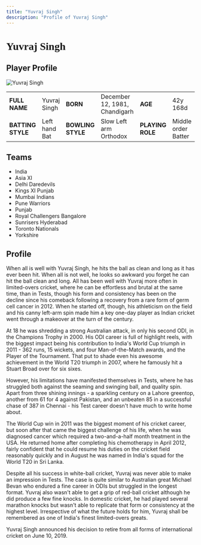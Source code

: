 ```yaml
---
title: "Yuvraj Singh"
description: "Profile of Yuvraj Singh"
---
```


# <span style="font-family: 'Playfair Display', serif;">Yuvraj Singh</span>

## Player Profile

![Yuvraj Singh](/images/ys.jpg)

<table>
  <tr>
    <td><strong>FULL NAME</strong></td>
    <td>Yuvraj Singh</td>
    <td><strong>BORN</strong></td>
    <td>December 12, 1981, Chandigarh</td>
    <td><strong>AGE</strong></td>
    <td>42y 168d</td>
  </tr>
  <tr>
    <td><strong>BATTING STYLE</strong></td>
    <td>Left hand Bat</td>
    <td><strong>BOWLING STYLE</strong></td>
    <td>Slow Left arm Orthodox</td>
    <td><strong>PLAYING ROLE</strong></td>
    <td>Middle order Batter</td>
  </tr>
</table>

## Teams

- India
- Asia XI
- Delhi Daredevils
- Kings XI Punjab
- Mumbai Indians
- Pune Warriors
- Punjab
- Royal Challengers Bangalore
- Sunrisers Hyderabad
- Toronto Nationals
- Yorkshire

## Profile

When all is well with Yuvraj Singh, he hits the ball as clean and long as it has ever been hit. When all is not well, he looks so awkward you forget he can hit the ball clean and long. All has been well with Yuvraj more often in limited-overs cricket, where he can be effortless and brutal at the same time, than in Tests, though his form and consistency has been on the decline since his comeback following a recovery from a rare form of germ cell cancer in 2012. When he started off, though, his athleticism on the field and his canny left-arm spin made him a key one-day player as Indian cricket went through a makeover at the turn of the century.

At 18 he was shredding a strong Australian attack, in only his second ODI, in the Champions Trophy in 2000. His ODI career is full of highlight reels, with the biggest impact being his contribution to India's World Cup triumph in 2011 - 362 runs, 15 wickets, and four Man-of-the-Match awards, and the Player of the Tournament. That put to shade even his awesome achievement in the World T20 triumph in 2007, where he famously hit a Stuart Broad over for six sixes.

However, his limitations have manifested themselves in Tests, where he has struggled both against the seaming and swinging ball, and quality spin. Apart from three shining innings - a sparkling century on a Lahore greentop, another from 61 for 4 against Pakistan, and an unbeaten 85 in a successful chase of 387 in Chennai - his Test career doesn't have much to write home about.

The World Cup win in 2011 was the biggest moment of his cricket career, but soon after that came the biggest challenge of his life, when he was diagnosed cancer which required a two-and-a-half month treatment in the USA. He returned home after completing his chemotherapy in April 2012, fairly confident that he could resume his duties on the cricket field reasonably quickly and in August he was named in India's squad for the World T20 in Sri Lanka.

Despite all his success in white-ball cricket, Yuvraj was never able to make an impression in Tests. The case is quite similar to Australian great Michael Bevan who endured a fine career in ODIs but struggled in the longest format. Yuvraj also wasn't able to get a grip of red-ball cricket although he did produce a few fine knocks. In domestic cricket, he had played several marathon knocks but wasn't able to replicate that form or consistency at the highest level. Irrespective of what the future holds for him, Yuvraj shall be remembered as one of India's finest limited-overs greats.

Yuvraj Singh announced his decision to retire from all forms of international cricket on June 10, 2019.

